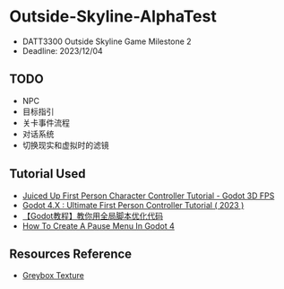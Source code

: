 # Outside-Skyline-AlphaTest
- DATT3300 Outside Skyline Game Milestone 2
- Deadline: 2023/12/04

## TODO
- NPC
- 目标指引
- 关卡事件流程
- 对话系统
- 切换现实和虚拟时的滤镜


## Tutorial Used
- [Juiced Up First Person Character Controller Tutorial - Godot 3D FPS](https://youtu.be/A3HLeyaBCq4?si=3KP-erZ-9pWVv2yH)
- [Godot 4.X : Ultimate First Person Controller Tutorial ( 2023 )](https://youtu.be/xIKErMgJ1Yk?si=siLUjf5kRFujED6f)
- [【Godot教程】教你用全局脚本优化代码](https://www.bilibili.com/video/BV11s4y1t7k6/?share_source=copy_web&vd_source=92a265b25fedcfe73041d8730946e68d)
- [How To Create A Pause Menu In Godot 4](https://youtu.be/3KFs04JH-uw?si=J0y_S-PHm57Cunm_)

## Resources Reference
- [Greybox Texture](https://github.com/lukky-nl/FPS-controller-assets)
